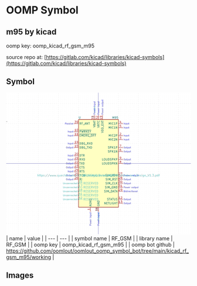 # OOMP Symbol  
## m95  by kicad  
  
oomp key: oomp_kicad_rf_gsm_m95  
  
source repo at: [https://gitlab.com/kicad/libraries/kicad-symbols](https://gitlab.com/kicad/libraries/kicad-symbols)  
## Symbol  
  
[![working.png](working_600.png)](working.png)  
| name | value | 
| --- | --- | 
| symbol name | RF_GSM | 
| library name | RF_GSM | 
| oomp key | oomp_kicad_rf_gsm_m95 | 
| oomp bot github | https://github.com/oomlout/oomlout_oomp_symbol_bot/tree/main/kicad_rf_gsm_m95/working | 
## Images  

